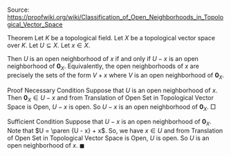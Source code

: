 # 

Source: https://proofwiki.org/wiki/Classification_of_Open_Neighborhoods_in_Topological_Vector_Space



Theorem
Let $K$ be a topological field.
Let $X$ be a topological vector space over $K$.
Let $U \subseteq X$.
Let $x \in X$. 

Then $U$ is an open neighborhood of $x$ if and only if $U - x$ is an open neighborhood of ${\mathbf 0}_X$.
Equivalently, the open neighborhoods of $x$ are precisely the sets of the form $V + x$ where $V$ is an open neighborhood of ${\mathbf 0}_X$. 


Proof
Necessary Condition
Suppose that $U$ is an open neighborhood of $x$.
Then ${\mathbf 0}_X \in U - x$ and from Translation of Open Set in Topological Vector Space is Open, $U - x$ is open.
So $U - x$ is an open neighborhood of ${\mathbf 0}_X$.
$\Box$


Sufficient Condition
Suppose that $U - x$ is an open neighborhood of ${\mathbf 0}_X$.
Note that $U = \paren {U - x} + x$.
So, we have $x \in U$ and from Translation of Open Set in Topological Vector Space is Open, $U$ is open.
So $U$ is an open neighborhood of $x$.
$\blacksquare$





